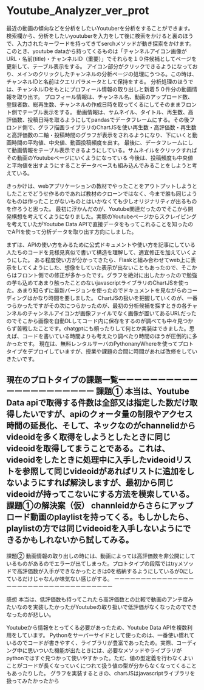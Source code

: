 # Youtube_Analyzer_ver_prot
最近の動画の傾向などを分析をしたいYoutuberを分析をすることができます。
検索欄から、分析をしたいyoutuberを入力をして後に検索をかけると裏のほうで、入力されたキーワードを持ってきてserchメソッドが動き探索をかけます。このとき、youtube dataから持ってくるものは「チャンネルアイコン画像がURL・名前(title)・チャンネルID（重要）」でそれらを１０件候補としてページを更新して、テーブル表示をする。
アイコン部分がクリックできるようになっており、メインのクリックしたチャンネルの分析ページの処理にうつる。この時は、チャンネルIDと名前はクエリパラメータとして保持をする。
分析処理のほうでは、チャンネルIDをもとにプロフィール情報の取り出しと新着５０件分の動画情報を取り出す。
プロフィール情報は、チャンネル名、動画のアップロード数、登録者数、総再生数、チャンネルの作成日時を取ってくるにしてそのままフロント側でテーブル表示をする。
動画情報は、サムネイル、タイトル、再生数、高評価数、投稿日時を取るようにしてpandasでデータフレームにする。その後フロンド側で、グラフ描画ライブラリのChartJSを使い再生数・高評価数・再生数と高評価数の二軸・投稿時間のグラフが表示をされるようになり、下にいくと動画時間の平均値、中央値、動画投稿頻度を出す。
最後に、データフレームにして動画情報をテーブル表示できるようにしている。サムネイルをクリックすればその動画のYoutubeページにいくようになっている
今後は、投稿頻度も中央値と平均値を出すようにすることデータベースも組み込んでみることをしようと考えている。


きっかけは、webアプリケーションの教材でやったことをアウトプットしようとしたことでどうせ作るのであれば教材のクローンではなく、今まで誰も同じようなものは作ったことがないものとはいかなくても少しオリジナリティが出るものを作ろうと思った。
最初に浮かんだのが、Youtube関連だったのでそこから開発構想を考えてくようになりました。実際のYoutubeページからスクレイピングを考えていたがYoutube Data APIで直接データをもってこれることを知ったのでAPIを使って分析データを取り出す方向にしました。

まずは、APIの使い方をみるために公式ドキュメントや使い方を記事にしている人たちのコードを見様見真似で書いて構造を理解して、適宜修正を加えていくようにした。
ある程度使い方が分かってきたら、Flaskと組み合わせてweb上に表示をしてくようにした、想像をしていた表示が出ないこともあったので、そこからはフロント側での修正が多かったです。グラフを絶対に出したかったので勉強の芋も込めてあまり触ったことのないjavascriptライブラリのChartJSを使った。あまり知らずに最新バージョンを使ったのでドキュメントを見ながらのコーディングはかなり時間を要しました。
ChartJSの扱いを把握していくのが、一番つらかったですがその次につらかったのが、最初の分析候補を探すときの各チャンネルのチャンネルアイコンが画像ファイルでなく画像が置いてあるURLだったのでそこから画像を自動DLしてコード内に保存をするのが調べても中々見つからず苦戦したことです。chatgptにも頼ったりして何とか実装はできました。思えば、コードを書いている時間よりも考えたり調べたり時間のほうが圧倒的に多かったです。
現在は、無料レンタルサーバのPythonanyWhereを使ってプロトタイプをデプロイしていますが、授業や課題の合間に時間があれば改修をしていきたいです。

現在のプロトタイプの課題一覧ーーーーーーーーーーーーーーーーーーーーー
課題①
本当は、Youtube Data apiで取得する件数は全部又は指定した数だけ取得したいですが、apiのクォータ量の制限やアクセス時間の延長化、そして、ネックなのがchannelidからvideoidを多く取得をしようとしたときに同じvideoidを取得してまうことである。これは、videoidをしたときに処理中に入手したvideoidリストを参照して同じvideoidがあればリストに追加をしないようにすれば解決しますが、最初から同じvideoidが持ってこないにする方法を模索している。
課題①の解決案（仮）
channleidからさらにアップロード動画のplaylistを持ってくる。もしかしたら、playlistの方では同じvideoidを入手しないようにできるかもしれないから試してみる。
--------------------------------------------------------------------------------
課題②
動画情報の取り出しの時には、動画によっては高評価数を非公開にしているものがあるのでエラーが出てしまった。プロトタイプの段階ではtryメソッドで高評価数が入手ができなかったときは0を格納するようにしているが0にしているだけじゃなんか味気ない感じがする。
ーーーーーーーーーーーーーーーーーーーーーーーーーーーーーーーーーーー

感想
本当は、低評価数も持ってこれたら高評価数との比較で動画のアンチ度みたいなのを実装したかったがYoutubeの取り扱いで低評価がなくなったのでできなったのが悲しい。

Youtubeから情報をとってくる必要があったため、Youtube Data APIを複数利用をしています。
Pythonをサーバーサイドとして使ったのは、一番使い慣れているのでコードが書きやすく、ライブラリが豊富であったため。実際、コーディング中に思いついた機能が出たときには、必要なメソッドやライブラリがpythonではすぐ見つかって使いやすかった。ただ、値の型定義を行わなくよいことがコードが長くなっていくにつれて扱う値の型が分からなくなってくることもあったりした。
グラフを実装するときの、chartJSはjavascriptライブラリを扱ってみたかったから
